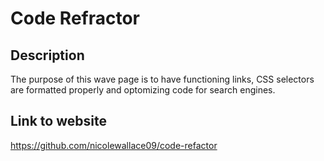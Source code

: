 # Code Refractor

## Description
The purpose of this wave page is to have functioning links, CSS selectors are formatted properly and optomizing code for search engines.

## Link to website 
https://github.com/nicolewallace09/code-refactor

